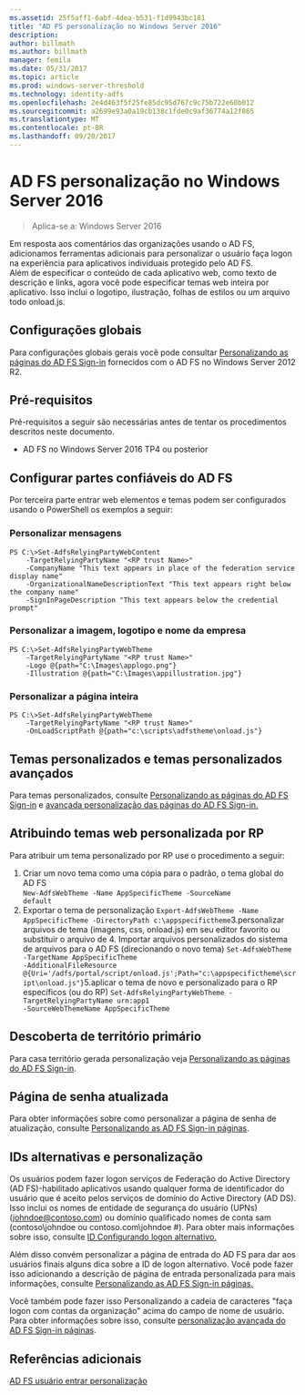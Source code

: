 ```yaml
---
ms.assetid: 25f5aff1-6abf-4dea-b531-f1d9943bc181
title: "AD FS personalização no Windows Server 2016"
description: 
author: billmath
ms.author: billmath
manager: femila
ms.date: 05/31/2017
ms.topic: article
ms.prod: windows-server-threshold
ms.technology: identity-adfs
ms.openlocfilehash: 2e4d463f5f25fe85dc95d767c9c75b722e60b012
ms.sourcegitcommit: a2699e93a0a19cb138c1fde0c9af36774a12f865
ms.translationtype: MT
ms.contentlocale: pt-BR
ms.lasthandoff: 09/20/2017
---
```

# <a name="ad-fs-customization-in-windows-server-2016"></a>AD FS personalização no Windows Server 2016

>Aplica-se a: Windows Server 2016

Em resposta aos comentários das organizações usando o AD FS, adicionamos ferramentas adicionais para personalizar o usuário faça logon na experiência para aplicativos individuais protegido pelo AD FS.  
Além de especificar o conteúdo de cada aplicativo web, como texto de descrição e links, agora você pode especificar temas web inteira por aplicativo.  Isso inclui o logotipo, ilustração, folhas de estilos ou um arquivo todo onload.js.  
  
## <a name="global-settings"></a>Configurações globais    
Para configurações globais gerais você pode consultar [Personalizando as páginas do AD FS Sign-in](https://technet.microsoft.com/library/dn280950.aspx) fornecidos com o AD FS no Windows Server 2012 R2.  
  
## <a name="pre-requisites"></a>Pré-requisitos  
Pré-requisitos a seguir são necessárias antes de tentar os procedimentos descritos neste documento.  
  
-   AD FS no Windows Server 2016 TP4 ou posterior  
  
## <a name="configure-ad-fs-relying-parties"></a>Configurar partes confiáveis do AD FS  
Por terceira parte entrar web elementos e temas podem ser configurados usando o PowerShell os exemplos a seguir:  
  
### <a name="customize-messages"></a>Personalizar mensagens  
  
```  
PS C:\>Set-AdfsRelyingPartyWebContent  
    -TargetRelyingPartyName "<RP trust Name>"  
    -CompanyName "This text appears in place of the federation service display name"  
    -OrganizationalNameDescriptionText "This text appears right below the company name"  
    -SignInPageDescription "This text appears below the credential prompt"  
```  
  
### <a name="customize-company-name-logo-and-image"></a>Personalizar a imagem, logotipo e nome da empresa  
  
```  
PS C:\>Set-AdfsRelyingPartyWebTheme  
    -TargetRelyingPartyName "<RP trust Name>"  
    -Logo @{path="C:\Images\applogo.png"}  
    -Illustration @{path="C:\Images\appillustration.jpg"}  
```  
  
### <a name="customize-entire-page"></a>Personalizar a página inteira  
  
```  
PS C:\>Set-AdfsRelyingPartyWebTheme  
    -TargetRelyingPartyName "<RP trust Name>"  
    -OnLoadScriptPath @{path="c:\scripts\adfstheme\onload.js"}  
```  
  
## <a name="custom-themes-and-advanced-custom-themes"></a>Temas personalizados e temas personalizados avançados  
  
Para temas personalizados, consulte [Personalizando as páginas do AD FS Sign-in](https://technet.microsoft.com/library/dn280950.aspx) e [avançada personalização das páginas do AD FS Sign-in.](https://technet.microsoft.com/library/dn636121.aspx)  
  
## <a name="assigning-custom-web-themes-per-rp"></a>Atribuindo temas web personalizada por RP  
  
Para atribuir um tema personalizado por RP use o procedimento a seguir:  
  
1. Criar um novo tema como uma cópia para o padrão, o tema global do AD FS  
<code>New-AdfsWebTheme -Name AppSpecificTheme -SourceName default</code>  
2.  Exportar o tema de personalização <code>Export-AdfsWebTheme -Name AppSpecificTheme -DirectoryPath c:\appspecifictheme</code>3.personalizar arquivos de tema (imagens, css, onload.js) em seu editor favorito ou substituir o arquivo de 4. Importar arquivos personalizados do sistema de arquivos para o AD FS (direcionando o novo tema) <code>Set-AdfsWebTheme -TargetName AppSpecificTheme -AdditionalFileResource @{Uri='/adfs/portal/script/onload.js';Path="c:\appspecifictheme\script\onload.js"}</code>5.aplicar o tema de novo e personalizado para o RP específicos (ou do RP)
<code>Set-AdfsRelyingPartyWebTheme -TargetRelyingPartyName urn:app1 -SourceWebThemeName AppSpecificTheme</code>  
  
## <a name="home-realm-discovery"></a>Descoberta de território primário  
Para casa território gerada personalização veja [Personalizando as páginas do AD FS Sign-in](https://technet.microsoft.com/library/dn280950.aspx).  
  
## <a name="updated-password-page"></a>Página de senha atualizada  
Para obter informações sobre como personalizar a página de senha de atualização, consulte [Personalizando as AD FS Sign-in páginas](https://technet.microsoft.com/library/dn280950.aspx).  
  
## <a name="customizing-and-alternate-ids"></a>IDs alternativas e personalização  
Os usuários podem fazer logon serviços de Federação do Active Directory (AD FS)-habilitado aplicativos usando qualquer forma de identificador do usuário que é aceito pelos serviços de domínio do Active Directory (AD DS). Isso inclui os nomes de entidade de segurança do usuário (UPNs) (johndoe@contoso.com) ou domínio qualificado nomes de conta sam (contoso\johndoe ou contoso.com\johndoe #).  Para obter mais informações sobre isso, consulte [ID Configurando logon alternativo.](Configuring-Alternate-Login-ID.md)  
  
Além disso convém personalizar a página de entrada do AD FS para dar aos usuários finais alguns dica sobre a ID de logon alternativo. Você pode fazer isso adicionando a descrição de página de entrada personalizada para mais informações, consulte [Personalizando as AD FS Sign-in páginas.](https://technet.microsoft.com/library/dn280950.aspx)   
  
Você também pode fazer isso Personalizando a cadeia de caracteres "faça logon com contas da organização" acima do campo de nome de usuário.  Para obter informações sobre isso, consulte [personalização avançada do AD FS Sign-in páginas](https://technet.microsoft.com/library/dn636121.aspx).  

## <a name="additional-references"></a>Referências adicionais 
[AD FS usuário entrar personalização](AD-FS-user-sign-in-customization.md)  

